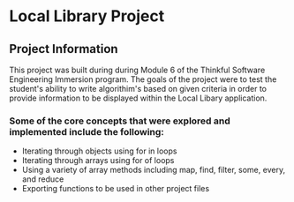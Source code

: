 # Local Library Project
## Project Information
This project was built during during Module 6 of the Thinkful Software Engineering Immersion program. 
The goals of the project were to test the student's ability to write algorithim's based on given criteria in order to provide information to be displayed within the Local Libary application. 
### Some of the core concepts that were explored and implemented include the following:
* Iterating through objects using for in loops
* Iterating through arrays using for of loops
* Using a variety of array methods including map, find, filter, some, every, and reduce
* Exporting functions to be used in other project files
